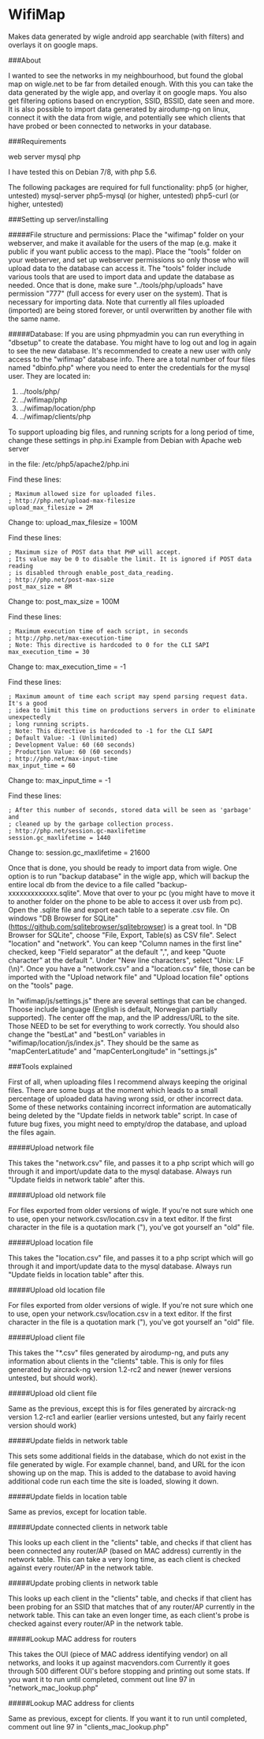 # WifiMap
Makes data generated by wigle android app searchable (with filters) and overlays it on google maps.

###About

I wanted to see the networks in my neighbourhood, but found the global map on wigle.net to be far from detailed enough. With this you can take the data generated by the wigle app, and overlay it on google maps. You also get filtering options based on encryption, SSID, BSSID, date seen and more.
It is also possible to import data generated by airodump-ng on linux, connect it with the data from wigle, and potentially see which clients that have probed or been connected to networks in your database.


###Requirements

web server
mysql
php


I have tested this on Debian 7/8, with php 5.6.

The following packages are required for full functionality:
php5 (or higher, untested)
mysql-server
php5-mysql (or higher, untested)
php5-curl (or higher, untested)

###Setting up server/installing

#####File structure and permissions:
Place the "wifimap" folder on your webserver, and make it available for the users of the map (e.g. make it public if you want public access to the map).
Place the "tools" folder on your webserver, and set up webserver permissions so only those who will upload data to the database can access it.
The "tools" folder include various tools that are used to import data and update the database as needed.
Once  that is done, make sure "../tools/php/uploads" have permission "777" (full access for every user on the system). That is necessary for importing data. Note that currently all files uploaded (imported) are being stored forever, or until overwritten by another file with the same name.


#####Database:
If you are using phpmyadmin you can run everything in "dbsetup" to create the database.
You might have to log out and log in again to see the new database.
It's recommended to create a new user with only access to the "wifimap" database info.
There are a total number of four files named "dbinfo.php" where you need to enter the credentials for the mysql user.
They are located in:
1. ../tools/php/
2. ../wifimap/php
3. ../wifimap/location/php
4. ../wifimap/clients/php


To support uploading big files, and running scripts for a long period of time, change these settings in php.ini
Example from Debian with Apache web server

in the file:
/etc/php5/apache2/php.ini

Find these lines:
```
; Maximum allowed size for uploaded files.
; http://php.net/upload-max-filesize
upload_max_filesize = 2M
```

Change to:
upload_max_filesize = 100M


Find these lines:
```
; Maximum size of POST data that PHP will accept.
; Its value may be 0 to disable the limit. It is ignored if POST data reading
; is disabled through enable_post_data_reading.
; http://php.net/post-max-size
post_max_size = 8M
```

Change to:
post_max_size = 100M


Find these lines:
```
; Maximum execution time of each script, in seconds
; http://php.net/max-execution-time
; Note: This directive is hardcoded to 0 for the CLI SAPI
max_execution_time = 30
```

Change to:
max_execution_time = -1


Find these lines:
```
; Maximum amount of time each script may spend parsing request data. It's a good
; idea to limit this time on productions servers in order to eliminate unexpectedly
; long running scripts.
; Note: This directive is hardcoded to -1 for the CLI SAPI
; Default Value: -1 (Unlimited)
; Development Value: 60 (60 seconds)
; Production Value: 60 (60 seconds)
; http://php.net/max-input-time
max_input_time = 60
```

Change to:
max_input_time = -1


Find these lines:
```
; After this number of seconds, stored data will be seen as 'garbage' and
; cleaned up by the garbage collection process.
; http://php.net/session.gc-maxlifetime
session.gc_maxlifetime = 1440
```

Change to:
session.gc_maxlifetime = 21600



Once that is done, you should be ready to import data from wigle.
One option is to run "backup database" in the wigle app, which will backup the entire local db from the device to a file called "backup-xxxxxxxxxxxxx.sqlite".
Move that over to your pc (you might have to move it to another folder on the phone to be able to access it over usb from pc). Open the .sqlite file and export each table to a seperate .csv file. On windows "DB Browser for SQLite" (https://github.com/sqlitebrowser/sqlitebrowser) is a great tool.
In "DB Browser for SQLite", choose "File, Export, Table(s) as CSV file". Select "location" and "network". You can keep "Column names in the first line" checked, keep "Field separator" at the default ",", and keep "Quote character" at the default ". Under "New line characters", select "Unix: LF (\n)".
Once you have a "network.csv" and a "location.csv" file, those can be imported with the "Upload network file" and "Upload location file" options on the "tools" page.


In "wifimap/js/settings.js" there are several settings that can be changed. Thoose include language (English is default, Norwegian partially supported). The center off the map, and the IP address/URL to the site. Those NEED to be set for everything to work correctly. You should also change the "bestLat" and "bestLon" variables in "wifimap/location/js/index.js". They should be the same as "mapCenterLatitude" and "mapCenterLongitude" in "settings.js"


###Tools explained

First of all, when uploading files I recommend always keeping the original files. There are some bugs at the moment which leads to a small percentage of uploaded data having wrong ssid, or other incorrect data. Some of these networks containing incorrect information are automatically being deleted by the "Update fields in network table" script. In case of future bug fixes, you might need to empty/drop the database, and upload the files again.

#####Upload network file

This takes the "network.csv" file, and passes it to a php script which will go through it and import/update data to the mysql database.
Always run "Update fields in network table" after this.

#####Upload old network file

For files exported from older versions of wigle. If you're not sure which one to use, open your network.csv/location.csv in a text editor. If the first character in the file is a quotation mark ("), you've got yourself an "old" file.

#####Upload location file

This takes the "location.csv" file, and passes it to a php script which will go through it and import/update data to the mysql database.
Always run "Update fields in location table" after this.

#####Upload old location file

For files exported from older versions of wigle. If you're not sure which one to use, open your network.csv/location.csv in a text editor. If the first character in the file is a quotation mark ("), you've got yourself an "old" file.

#####Upload client file

This takes the "*.csv" files generated by airodump-ng, and puts any information about clients in the "clients" table.
This is only for files generated by aircrack-ng version 1.2-rc2 and newer (newer versions untested, but should work).

#####Upload old client file

Same as the previous, except this is for files generated by aircrack-ng version 1.2-rc1 and earlier (earlier versions untested, but any fairly recent version should work)

#####Update fields in network table

This sets some additional fields in the database, which do not exist in the file generated by wigle. For example channel, band, and URL for the icon showing up on the map. This is added to the database to avoid having additional code run each time the site is loaded, slowing it down.

#####Update fields in location table

Same as previos, except for location table.

#####Update connected clients in network table

This looks up each client in the "clients" table, and checks if that client has been connected any router/AP (based on MAC address) currently in the network table. This can take a very long time, as each client is checked against every router/AP in the network table.

#####Update probing clients in network table

This looks up each client in the "clients" table, and checks if that client has been probing for an SSID that matches that of any router/AP currently in the network table. This can take an even longer time, as each client's probe is checked against every router/AP in the network table.

#####Lookup MAC address for routers

This takes the OUI (piece of MAC address identifying vendor) on all networks, and looks it up against macvendors.com
Currently it goes through 500 different OUI's before stopping and printing out some stats. If you want it to run until completed, comment out line 97 in "network_mac_lookup.php"

#####Lookup MAC address for clients

Same as previous, except for clients. If you want it to run until completed, comment out line 97 in "clients_mac_lookup.php"
